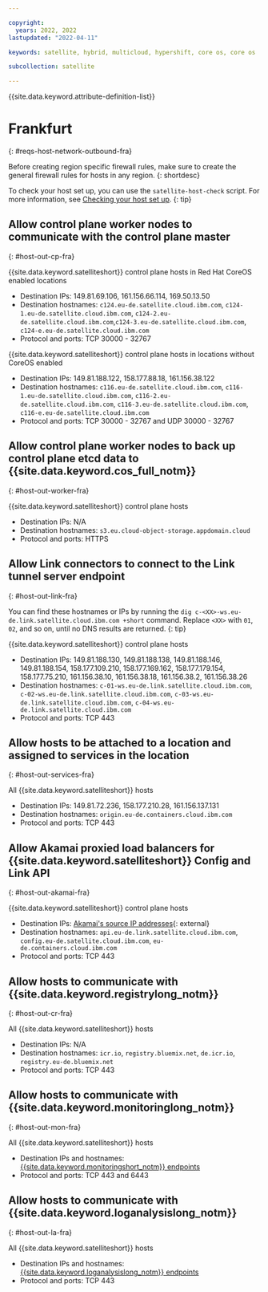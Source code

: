 ```yaml
---

copyright:
  years: 2022, 2022
lastupdated: "2022-04-11"

keywords: satellite, hybrid, multicloud, hypershift, core os, core os

subcollection: satellite

---
```


{{site.data.keyword.attribute-definition-list}}


# Frankfurt
{: #reqs-host-network-outbound-fra}

Before creating region specific firewall rules, make sure to create the general firewall rules for hosts in any region.
{: shortdesc}


To check your host set up, you can use the `satellite-host-check` script. For more information, see [Checking your host set up](/docs/satellite?topic=satellite-host-network-check).
{: tip}



## Allow control plane worker nodes to communicate with the control plane master
{: #host-out-cp-fra}



{{site.data.keyword.satelliteshort}} control plane hosts in Red Hat CoreOS enabled locations
* Destination IPs: 149.81.69.106, 161.156.66.114, 169.50.13.50
* Destination hostnames:  `c124.eu-de.satellite.cloud.ibm.com`, `c124-1.eu-de.satellite.cloud.ibm.com`, `c124-2.eu-de.satellite.cloud.ibm.com`,`c124-3.eu-de.satellite.cloud.ibm.com`, `c124-e.eu-de.satellite.cloud.ibm.com`
* Protocol and ports: TCP 30000 - 32767



{{site.data.keyword.satelliteshort}} control plane hosts in locations without CoreOS enabled
* Destination IPs: 149.81.188.122, 158.177.88.18, 161.156.38.122  
* Destination hostnames:  `c116.eu-de.satellite.cloud.ibm.com`, `c116-1.eu-de.satellite.cloud.ibm.com`, `c116-2.eu-de.satellite.cloud.ibm.com`, `c116-3.eu-de.satellite.cloud.ibm.com`, `c116-e.eu-de.satellite.cloud.ibm.com`
* Protocol and ports: TCP 30000 - 32767 and UDP 30000 - 32767

## Allow control plane worker nodes to back up control plane etcd data to {{site.data.keyword.cos_full_notm}}
{: #host-out-worker-fra}

{{site.data.keyword.satelliteshort}} control plane hosts
* Destination IPs:   N/A
* Destination hostnames: `s3.eu.cloud-object-storage.appdomain.cloud`
* Protocol and ports: HTTPS

## Allow Link connectors to connect to the Link tunnel server endpoint
{: #host-out-link-fra}

You can find these hostnames or IPs by running the `dig c-<XX>-ws.eu-de.link.satellite.cloud.ibm.com +short` command. Replace `<XX>` with `01`, `02`, and so on, until no DNS results are returned.
{: tip}

{{site.data.keyword.satelliteshort}} control plane hosts
* Destination IPs: 149.81.188.130, 149.81.188.138, 149.81.188.146, 149.81.188.154, 158.177.109.210, 158.177.169.162, 158.177.179.154, 158.177.75.210, 161.156.38.10, 161.156.38.18, 161.156.38.2, 161.156.38.26  
* Destination hostnames:  `c-01-ws.eu-de.link.satellite.cloud.ibm.com`, `c-02-ws.eu-de.link.satellite.cloud.ibm.com`, `c-03-ws.eu-de.link.satellite.cloud.ibm.com`, `c-04-ws.eu-de.link.satellite.cloud.ibm.com`
* Protocol and ports: TCP 443

## Allow hosts to be attached to a location and assigned to services in the location
{: #host-out-services-fra}

All {{site.data.keyword.satelliteshort}} hosts
* Destination IPs: 149.81.72.236, 158.177.210.28, 161.156.137.131  
* Destination hostnames: `origin.eu-de.containers.cloud.ibm.com`
* Protocol and ports: TCP 443

## Allow Akamai proxied load balancers for {{site.data.keyword.satelliteshort}} Config and Link API
{: #host-out-akamai-fra}

{{site.data.keyword.satelliteshort}} control plane hosts
* Destination IPs:  [Akamai's source IP addresses](https://github.com/IBM-Cloud/kube-samples/tree/master/akamai/gtm-liveness-test){: external}
* Destination hostnames: `api.eu-de.link.satellite.cloud.ibm.com`, `config.eu-de.satellite.cloud.ibm.com`, `eu-de.containers.cloud.ibm.com` 
* Protocol and ports: TCP 443

## Allow hosts to communicate with {{site.data.keyword.registrylong_notm}}
{: #host-out-cr-fra}

All {{site.data.keyword.satelliteshort}} hosts
* Destination IPs:   N/A
* Destination hostnames: `icr.io`, `registry.bluemix.net`, `de.icr.io`, `registry.eu-de.bluemix.net`
* Protocol and ports: TCP 443

## Allow hosts to communicate with {{site.data.keyword.monitoringlong_notm}}
{: #host-out-mon-fra}

All {{site.data.keyword.satelliteshort}} hosts
* Destination IPs and hostnames: [{{site.data.keyword.monitoringshort_notm}} endpoints](/docs/monitoring?topic=monitoring-endpoints)
* Protocol and ports: TCP 443 and 6443

## Allow hosts to communicate with {{site.data.keyword.loganalysislong_notm}}
{: #host-out-la-fra}

All {{site.data.keyword.satelliteshort}} hosts
* Destination IPs and hostnames: [{{site.data.keyword.loganalysislong_notm}} endpoints](/docs/log-analysis?topic=log-analysis-endpoints#endpoints_api_public)
* Protocol and ports: TCP 443


